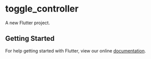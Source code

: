 # toggle_controller

A new Flutter project.

## Getting Started

For help getting started with Flutter, view our online
[documentation](https://flutter.io/).
